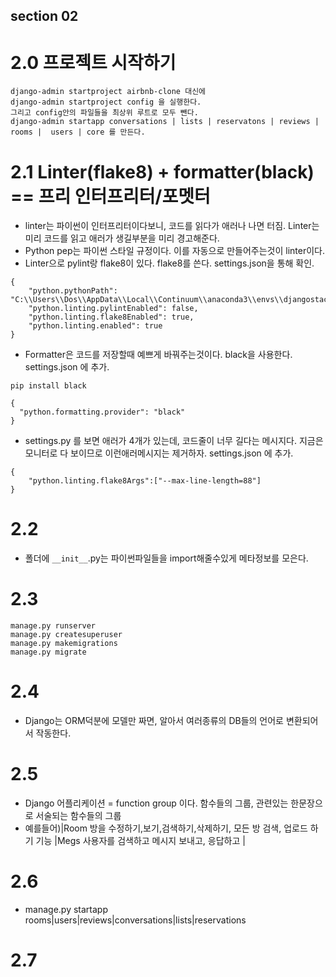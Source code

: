 ## section 02

# 2.0 프로젝트 시작하기

```
django-admin startproject airbnb-clone 대신에
django-admin startproject config 을 실행한다.
그리고 config안의 파일들을 최상위 루트로 모두 뺀다.
django-admin startapp conversations | lists | reservatons | reviews | rooms |  users | core 를 만든다.

```

# 2.1 Linter(flake8) + formatter(black) == 프리 인터프리터/포멧터

- linter는 파이썬이 인터프리터이다보니, 코드를 읽다가 애러나 나면 터짐. Linter는 미리 코드를 읽고 애러가 생길부분을 미리 경고해준다.
- Python pep는 파이썬 스타일 규정이다. 이를 자동으로 만들어주는것이 linter이다.
- Linter으로 pylint랑 flake8이 있다. flake8를 쓴다. settings.json을 통해 확인.

```
{
    "python.pythonPath": "C:\\Users\\Dos\\AppData\\Local\\Continuum\\anaconda3\\envs\\djangostack\\python.exe",
    "python.linting.pylintEnabled": false,
    "python.linting.flake8Enabled": true,
    "python.linting.enabled": true
}
```

- Formatter은 코드를 저장할때 예쁘게 바꿔주는것이다. black을 사용한다. settings.json 에 추가.

```
pip install black

{
  "python.formatting.provider": "black"
}

```

- settings.py 를 보면 애러가 4개가 있는데, 코드줄이 너무 길다는 메시지다. 지금은 모니터로 다 보이므로 이런애러메시지는 제거하자. settings.json 에 추가.

```
{
    "python.linting.flake8Args":["--max-line-length=88"]
}
```

# 2.2

- 폴더에 `__init__`.py는 파이썬파일들을 import해줄수있게 메타정보를 모은다.

# 2.3

```
manage.py runserver
manage.py createsuperuser
manage.py makemigrations
manage.py migrate
```

# 2.4

- Django는 ORM덕분에 모델만 짜면, 알아서 여러종류의 DB들의 언어로 변환되어서 작동한다.

# 2.5

- Django 어플리케이션 = function group 이다. 함수들의 그룹, 관련있는 한문장으로 서술되는 함수들의 그룹
- 예를들어)|Room 방을 수정하기,보기,검색하기,삭제하기, 모든 방 검색, 업로드 하기 기능 |Megs 사용자를 검색하고 메시지 보내고, 응답하고 |

# 2.6

- manage.py startapp rooms|users|reviews|conversations|lists|reservations

# 2.7
